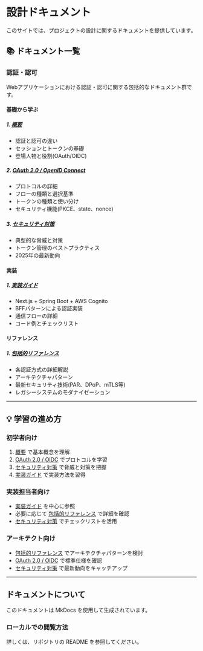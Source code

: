 # 設計ドキュメント

このサイトでは、プロジェクトの設計に関するドキュメントを提供しています。

## 📚 ドキュメント一覧

### 認証・認可

Webアプリケーションにおける認証・認可に関する包括的なドキュメント群です。

#### 基礎から学ぶ

##### 1. **[概要](auth-basics.md)**

- 認証と認可の違い
- セッションとトークンの基礎
- 登場人物と役割(OAuth/OIDC)

##### 2. **[OAuth 2.0 / OpenID Connect](oauth-oidc-basics.md)**

- プロトコルの詳細
- フローの種類と選択基準
- トークンの種類と使い分け
- セキュリティ機能(PKCE、state、nonce)

##### 3. **[セキュリティ対策](security-practices.md)**

- 典型的な脅威と対策
- トークン管理のベストプラクティス
- 2025年の最新動向

#### 実装

##### 1. **[実装ガイド](implementation-guide.md)**

- Next.js + Spring Boot + AWS Cognito
- BFFパターンによる認証実装
- 通信フローの詳細
- コード例とチェックリスト

#### リファレンス

##### 1. **[包括的リファレンス](authentication-guide.md)**

- 各認証方式の詳細解説
- アーキテクチャパターン
- 最新セキュリティ技術(PAR、DPoP、mTLS等)
- レガシーシステムのモダナイゼーション

---

## 💡 学習の進め方

### 初学者向け

1. [概要](auth-basics.md) で基本概念を理解
2. [OAuth 2.0 / OIDC](oauth-oidc-basics.md) でプロトコルを学習
3. [セキュリティ対策](security-practices.md) で脅威と対策を把握
4. [実装ガイド](implementation-guide.md) で実装方法を習得

### 実装担当者向け

- [実装ガイド](implementation-guide.md) を中心に参照
- 必要に応じて [包括的リファレンス](authentication-guide.md) で詳細を確認
- [セキュリティ対策](security-practices.md) でチェックリストを活用

### アーキテクト向け

- [包括的リファレンス](authentication-guide.md) でアーキテクチャパターンを検討
- [OAuth 2.0 / OIDC](oauth-oidc-basics.md) で標準仕様を確認
- [セキュリティ対策](security-practices.md) で最新動向をキャッチアップ

---

## ドキュメントについて

このドキュメントは MkDocs を使用して生成されています。

### ローカルでの閲覧方法

詳しくは、リポジトリの README を参照してください。
